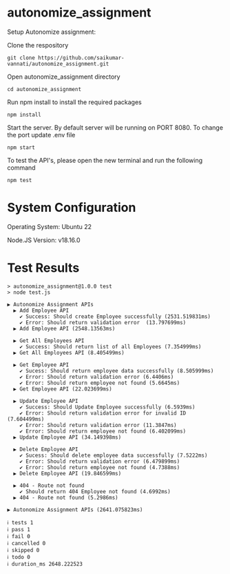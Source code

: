 # autonomize_assignment

Setup Autonomize assignment:

Clone the respository

```git clone https://github.com/saikumar-vannati/autonomize_assignment.git```

Open autonomize_assignment directory

```cd autonomize_assignment```

Run npm install to install the required packages

```npm install```

Start the server. By default server will be running on PORT 8080. To change the port update .env file

```npm start```

To test the API's, please open the new terminal and run the following command

```npm test```

# System Configuration

Operating System: Ubuntu 22

Node.JS Version: v18.16.0


# Test Results

```
> autonomize_assignment@1.0.0 test
> node test.js

▶ Autonomize Assignment APIs
  ▶ Add Employee API
    ✔ Success: Should create Employee successfully (2531.519831ms)
    ✔ Error: Should return validation error  (13.797699ms)
  ▶ Add Employee API (2548.13563ms)

  ▶ Get All Employees API
    ✔ Success: Should return list of all Employees (7.354999ms)
  ▶ Get All Employees API (8.405499ms)

  ▶ Get Employee API
    ✔ Sucess: Should return employee data successfully (8.505999ms)
    ✔ Error: Should return validation error (6.4406ms)
    ✔ Error: Should return employee not found (5.6645ms)
  ▶ Get Employee API (22.023699ms)

  ▶ Update Employee API
    ✔ Success: Should Update Employee successfully (6.5939ms)
    ✔ Error: Should return validation error for invalid ID (7.604499ms)
    ✔ Error: Should return validation error (11.3847ms)
    ✔ Error: Should return employee not found (6.402099ms)
  ▶ Update Employee API (34.149398ms)

  ▶ Delete Employee API
    ✔ Sucess: Should delete employee data successfully (7.5222ms)
    ✔ Error: Should return validation error (6.479899ms)
    ✔ Error: Should return employee not found (4.7388ms)
  ▶ Delete Employee API (19.846599ms)

  ▶ 404 - Route not found
    ✔ Should return 404 Employee not found (4.6992ms)
  ▶ 404 - Route not found (5.2986ms)

▶ Autonomize Assignment APIs (2641.075823ms)

ℹ tests 1
ℹ pass 1
ℹ fail 0
ℹ cancelled 0
ℹ skipped 0
ℹ todo 0
ℹ duration_ms 2648.222523
```